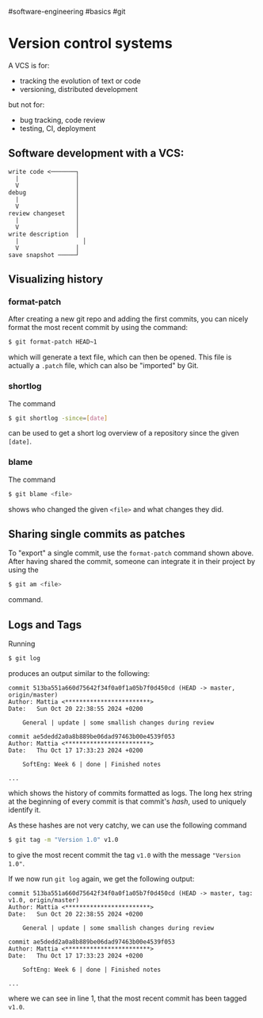 #software-engineering #basics #git 
# Version control systems
A VCS is for:
- tracking the evolution of text or code
- versioning, distributed development

but not for:
- bug tracking, code review
- testing, CI, deployment

## Software development with a VCS:
```
write code <───────┐
  |                │
  V                │
debug              │
  |                │
  V                │
review changeset   │
  |                │
  V                │
write description  │
  |		             │
  V                │
save snapshot ─────┘
```

## Visualizing history
### format-patch
After creating a new git repo and adding the first commits, you can nicely format the most recent commit by using the command:
```bash
$ git format-patch HEAD~1
```
which will generate a text file, which can then be opened.
This file is actually a `.patch` file, which can also be "imported" by Git.

### shortlog
The command
```bash
$ git shortlog -since=[date]
```
can be used to get a short log overview of a repository since the given `[date]`.

### blame
The command 
```bash
$ git blame <file>
```
shows who changed the given `<file>` and what changes they did.

## Sharing single commits as patches
To "export" a single commit, use the `format-patch` command shown above.  
After having shared the commit, someone can integrate it in their project by using the
```bash
$ git am <file>
```
command.

## Logs and Tags
Running
```bash
$ git log
```
produces an output similar to the following:
```
commit 513ba551a660d75642f34f0a0f1a05b7f0d450cd (HEAD -> master, origin/master)
Author: Mattia <************************>
Date:   Sun Oct 20 22:38:55 2024 +0200

    General | update | some smallish changes during review

commit ae5dedd2a0a8b889be06dad97463b00e4539f053
Author: Mattia <************************>
Date:   Thu Oct 17 17:33:23 2024 +0200

    SoftEng: Week 6 | done | Finished notes

...
```
which shows the history of commits formatted as logs.
The long hex string at the beginning of every commit is that commit's *hash*, used to uniquely identify it.
<br>

As these hashes are not very catchy, we can use the following command
```bash
$ git tag -m "Version 1.0" v1.0
```
to  give the most recent commit the tag `v1.0` with the message `"Version 1.0"`.

If we now run `git log` again, we get the following output:
```
commit 513ba551a660d75642f34f0a0f1a05b7f0d450cd (HEAD -> master, tag: v1.0, origin/master)
Author: Mattia <************************>
Date:   Sun Oct 20 22:38:55 2024 +0200

    General | update | some smallish changes during review

commit ae5dedd2a0a8b889be06dad97463b00e4539f053
Author: Mattia <************************>
Date:   Thu Oct 17 17:33:23 2024 +0200

    SoftEng: Week 6 | done | Finished notes

...
```
where we can see in line 1, that the most recent commit has been tagged `v1.0`.